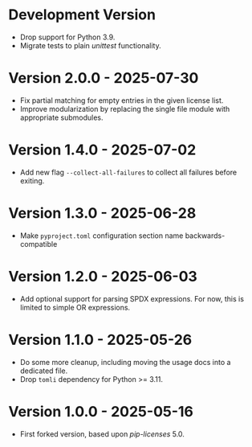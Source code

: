 # Development Version

* Drop support for Python 3.9.
* Migrate tests to plain *unittest* functionality.

# Version 2.0.0 - 2025-07-30

* Fix partial matching for empty entries in the given license list.
* Improve modularization by replacing the single file module with appropriate submodules.

# Version 1.4.0 - 2025-07-02

* Add new flag `--collect-all-failures` to collect all failures before exiting.

# Version 1.3.0 - 2025-06-28

* Make `pyproject.toml` configuration section name backwards-compatible

# Version 1.2.0 - 2025-06-03

* Add optional support for parsing SPDX expressions. For now, this is limited to simple OR expressions.

# Version 1.1.0 - 2025-05-26

* Do some more cleanup, including moving the usage docs into a dedicated file.
* Drop `tomli` dependency for Python >= 3.11.

# Version 1.0.0 - 2025-05-16

* First forked version, based upon *pip-licenses* 5.0.
